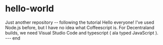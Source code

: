 # hello-world
Just another repository -- following the tutorial
Hello everyone!
  I've used Node.js before, but I have no idea what Coffeescript is. 
  For Decentraland builds,  we need Visual Studio Code and typescript ( ala typed JavaScript ).
  --- end 
